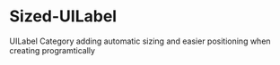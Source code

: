 Sized-UILabel
=============

UILabel Category adding automatic sizing and easier positioning when creating programtically
